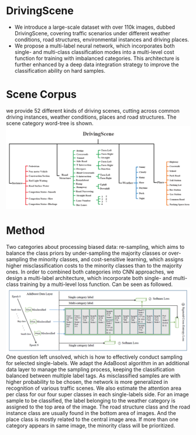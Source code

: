 # DrivingScene

- We introduce a large-scale dataset
with over 110k images, dubbed DrivingScene, covering traffic
scenarios under different weather conditions, road structures,
environmental instances and driving places.
- We propose a multi-label neural network, which incorporates both single- and
multi-class classification modes into a multi-level cost function for
training with imbalanced categories. This architecture is further
enhanced by a deep data integration strategy to improve the
classification ability on hard samples.

# Scene Corpus
we provide 52 different kinds of driving scenes, cutting across common driving instances,
weather conditions, places and road structures. The scene category word-tree is shown.
![zhanwj](https://github.com/zhanwj/DrivingScene/blob/master/work-tree.PNG)

# Method
Two categories about processing biased data: re-sampling, which aims to balance the class priors by under-sampling the majority classes or over-sampling the minority classes, and cost-sensitive learning, which assigns higher misclassification costs to the minority
classes than to the majority ones. In order to combined both categories
into CNN approaches, we design a multi-label architecture, which incorporate both single- and multi-class training
 by a multi-level loss function. Can be seen as followed.
![zhanwj](https://github.com/zhanwj/DrivingScene/blob/master/architecture.PNG)
One question left unsolved, which is how to effectively conduct sampling for selected single-labels. We adapt the AdaBoost algorithm in an additional data layer to manage the sampling process, keeping the classification balanced between multiple label tags. As misclassified samples are with higher probability to be chosen, the network is more generalized in recognition of various traffic scenes. We also estimate the attention area per class for our four super classes in each single-labels side. For an image sample to be classified, the label belonging to the weather category is assigned to the top area of the image. The road structure class and the road instance class are usually found in the bottom area of images. And the place class is mostly related to the central image area. If more than one category appears in same image, the minority class will be prioritized.


